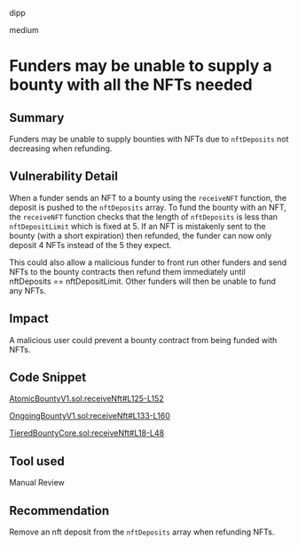 dipp

medium

# Funders may be unable to supply a bounty with all the NFTs needed

## Summary

Funders may be unable to supply bounties with NFTs due to ```nftDeposits``` not decreasing when refunding.

## Vulnerability Detail

When a funder sends an NFT to a bounty using the ```receiveNFT``` function, the deposit is pushed to the ```nftDeposits``` array. To fund the bounty with an NFT, the ```receiveNFT``` function checks that the length of ```nftDeposits``` is less than ```nftDepositLimit``` which is fixed at 5. If an NFT is mistakenly sent to the bounty (with a short expiration) then refunded, the funder can now only deposit 4 NFTs instead of the 5 they expect.

This could also allow a malicious funder to front run other funders and send NFTs to the bounty contracts then refund them immediately until nftDeposits == nftDepositLimit. Other funders will then be unable to fund any NFTs.

## Impact

A malicious user could prevent a bounty contract from being funded with NFTs.

## Code Snippet

[AtomicBountyV1.sol:receiveNft#L125-L152](https://github.com/sherlock-audit/2023-02-openq/blob/main/contracts/Bounty/Implementations/AtomicBountyV1.sol#L125-L152)

[OngoingBountyV1.sol:receiveNft#L133-L160](https://github.com/sherlock-audit/2023-02-openq/blob/main/contracts/Bounty/Implementations/OngoingBountyV1.sol#L133-L160)

[TieredBountyCore.sol:receiveNft#L18-L48](https://github.com/sherlock-audit/2023-02-openq/blob/main/contracts/Bounty/Implementations/TieredBountyCore.sol#L18-L48)

## Tool used

Manual Review

## Recommendation

Remove an nft deposit from the ```nftDeposits``` array when refunding NFTs.